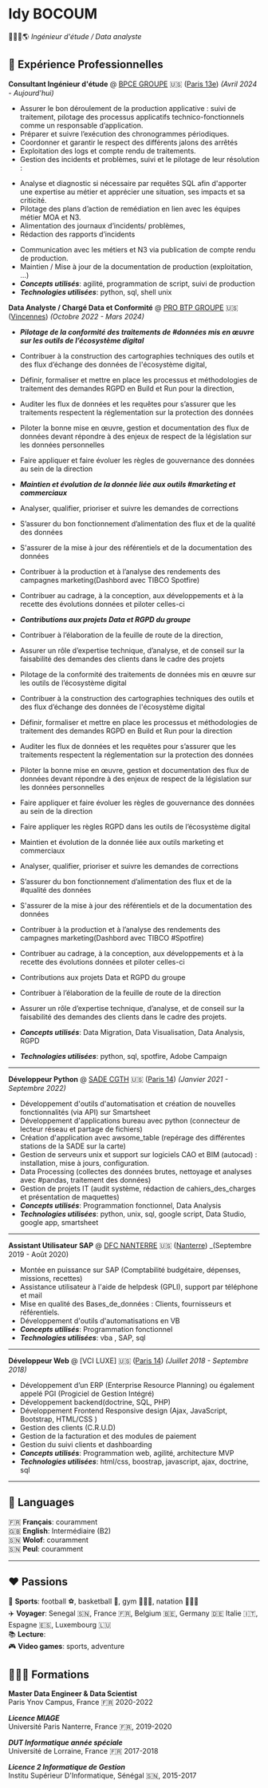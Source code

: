 # Idy BOCOUM

🧑🏾‍💻🌎 _Ingénieur d'étude / Data analyste_

##  💼 Expérience Professionnelles 

**Consultant Ingénieur d'étude** @ [BPCE GROUPE](https://groupebpce.com/) 🇺🇸 (<u>Paris 13e</u>) _(Avril 2024 - Aujourd'hui)_

- Assurer le bon déroulement de la production applicative : suivi de traitement, pilotage des processus applicatifs technico-fonctionnels comme un responsable d’application.
- Préparer et suivre l’exécution des chronogrammes périodiques.
- Coordonner et garantir le respect des différents jalons des arrêtés
- Exploitation des logs et compte rendu de traitements.
- Gestion des incidents et problèmes, suivi et le pilotage de leur résolution :
* Analyse et diagnostic si nécessaire par requêtes SQL afin d'apporter une expertise au métier et apprécier une situation, ses impacts et sa criticité.
* Pilotage des plans d’action de remédiation en lien avec les équipes métier MOA et N3.
* Alimentation des journaux d’incidents/ problèmes,
* Rédaction des rapports d’incidents
- Communication avec les métiers et N3 via publication de compte rendu de production.
- Maintien / Mise à jour de la documentation de production (exploitation, …)
- **_Concepts utilisés_**: agilité, programmation de script, suivi de production
- **_Technologies utilisées_**: python, sql, shell unix

**Data Analyste / Chargé Data et Conformité** @ [PRO BTP GROUPE](https://groupe.probtp.com/) 🇺🇸 (<u>Vincennes</u>) _(Octobre 2022 - Mars 2024)_

- **_Pilotage de la conformité des traitements de #données mis en œuvre sur les outils de l’écosystème digital_**

- Contribuer à la construction des cartographies techniques des outils et des flux d’échange des données de l'écosystème digital,
- Définir, formaliser et mettre en place les processus et méthodologies de traitement des demandes RGPD en Build et Run pour la direction,
- Auditer les flux de données et les requêtes pour s’assurer que les traitements respectent la réglementation sur la protection des données
- Piloter la bonne mise en œuvre, gestion et documentation des flux de données devant répondre à des enjeux de respect de la législation sur les données personnelles
- Faire appliquer et faire évoluer les règles de gouvernance des données au sein de la direction

- **_Maintien et évolution de la donnée liée aux outils #marketing et commerciaux_** 

- Analyser, qualifier, prioriser et suivre les demandes de corrections
- S’assurer du bon fonctionnement d’alimentation des flux et de la qualité des données
- S'assurer de la mise à jour des référentiels et de la documentation des données
- Contribuer à la production et à l’analyse des rendements des campagnes marketing(Dashbord avec TIBCO Spotfire)
- Contribuer au cadrage, à la conception, aux développements et à la recette des évolutions données et piloter celles-ci

- **_Contributions aux projets Data et RGPD du groupe_**

- Contribuer à l’élaboration de la feuille de route de la direction,
- Assurer un rôle d’expertise technique, d’analyse, et de conseil sur la faisabilité des demandes des clients dans le cadre des projets
- Pilotage de la conformité des traitements de données mis en œuvre sur les outils de l’écosystème digital
- Contribuer à la construction des cartographies techniques des outils et des flux d’échange des données de l'écosystème digital
- Définir, formaliser et mettre en place les processus et méthodologies de traitement des demandes RGPD en Build et Run pour la direction
- Auditer les flux de données et les requêtes pour s’assurer que les traitements respectent la réglementation sur la protection des données
- Piloter la bonne mise en œuvre, gestion et documentation des flux de données devant répondre à des enjeux de respect de la législation sur les données personnelles
- Faire appliquer et faire évoluer les règles de gouvernance des données au sein de la direction
- Faire appliquer les règles RGPD dans les outils de l’écosystème digital
- Maintien et évolution de la donnée liée aux outils marketing et commerciaux
- Analyser, qualifier, prioriser et suivre les demandes de corrections
- S’assurer du bon fonctionnement d’alimentation des flux et de la #qualité des données
- S'assurer de la mise à jour des référentiels et de la documentation des données
- Contribuer à la production et à l’analyse des rendements des campagnes marketing(Dashbord avec TIBCO #Spotfire)
- Contribuer au cadrage, à la conception, aux développements et à la recette des évolutions données et piloter celles-ci
- Contributions aux projets Data et RGPD du groupe
- Contribuer à l’élaboration de la feuille de route de la direction
-  Assurer un rôle d’expertise technique, d’analyse, et de conseil sur la faisabilité des demandes des clients dans le cadre des projets.
- **_Concepts utilisés_**: Data Migration, Data Visualisation, Data Analysis, RGPD
- **_Technologies utilisées_**: python, sql, spotfire, Adobe Campaign

---


**Développeur Python** @ [SADE CGTH](https://www.sade-cgth.fr/) 🇺🇸 (<u>Paris 14</u>) _(Janvier 2021 - Septembre 2022)_

- Développement d'outils d'automatisation et création de nouvelles fonctionnalités (via API) sur Smartsheet
- Développement d'applications bureau avec python (connecteur de lecteur réseau et partage de fichiers)
- Création d'application avec awsome_table (repérage des différentes stations de la SADE sur la carte)
- Gestion de serveurs unix et support sur logiciels CAO et BIM (autocad) : installation, mise à jours, configuration. 
- Data Processing (collectes des données brutes, nettoyage et analyses avec #pandas, traitement des données) 
- Gestion de projets IT (audit système, rédaction de cahiers_des_charges et présentation de maquettes)
- **_Concepts utilisés_**: Programmation fonctionnel, Data Analysis
- **_Technologies utilisées_**: python, unix, sql, google script, Data Studio, google app, smartsheet

---


**Assistant Utilisateur SAP** @ [DFC NANTERRE](https://www.parisnanterre.fr/) 🇺🇸 (<u>Nanterre</u>) _(Septembre 2019 - Août 2020)

- Montée en puissance sur SAP (Comptabilité budgétaire, dépenses, missions, recettes)
- Assistance utilisateur à l'aide de helpdesk (GPLI), support par téléphone et mail
- Mise en qualité des Bases_de_données : Clients, fournisseurs et référentiels.
- Développement d'outils d'automatisations en VB
- **_Concepts utilisés_**: Programmation fonctionnel
- **_Technologies utilisées_**: vba , SAP, sql

---
  
**Développeur Web** @ [VCI LUXE] 🇺🇸 (<u>Paris 14</u>) _(Juillet 2018 - Septembre 2018)_

- Développement d’un ERP (Enterprise Resource Planning) ou également appelé PGI (Progiciel de Gestion Intégré)
- Développement backend(doctrine, SQL, PHP)
- Développement Frontend Responsive design (Ajax, JavaScript, Bootstrap, HTML/CSS )
- Gestion des clients (C.R.U.D)
- Gestion de la facturation et des modules de paiement
- Gestion du suivi clients et dashboarding
- **_Concepts utilisés_**: Programmation web, agilité, architecture MVP
- **_Technologies utilisées_**: html/css, boostrap, javascript, ajax, doctrine, sql

---

## 💬 Languages

🇫🇷 **Français**: couramment <br/>
🇬🇧 **English**: Intermédiaire (B2) <br/>
🇸🇳 **Wolof**: couramment <br/>
🇸🇳 **Peul**: couramment <br/> 

---

## ❤️ Passions

👟 **Sports**: football ⚽️, basketball 🏀, gym 🏋🏾‍♂️, natation 🏊🏾‍♂️ <br/>
✈️ **Voyager**: Senegal 🇸🇳, France 🇫🇷, Belgium 🇧🇪, Germany 🇩🇪 Italie :it:, Espagne :es:, Luxembourg 🇱🇺 <br/>
📚 **Lecture**: <br/>
🎮 **Video games**: sports, adventure 

## 👨🏾‍🎓 Formations

**Master Data Engineer & Data Scientist**<br/>
Paris Ynov Campus, France 🇫🇷 2020-2022

**_Licence MIAGE_**<br/>
Université Paris Nanterre, France 🇫🇷, 2019-2020

**_DUT Informatique année spéciale_**<br/>
Université de Lorraine, France 🇫🇷 2017-2018

**_Licence 2 Informatique de Gestion_**<br/>
Institu Supérieur D'Informatique, Sénégal 🇸🇳, 2015-2017
 






